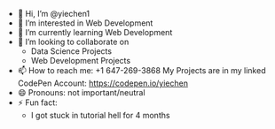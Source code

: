 - 👋 Hi, I’m @yiechen1
- 👀 I’m interested in Web Development
- 🌱 I’m currently learning Web Development
- 💞️ I’m looking to collaborate on
    - Data Science Projects
    - Web Development Projects
- 📫 How to reach me: +1 647-269-3868
  My Projects are in my linked CodePen Account: https://codepen.io/yiechen
- 😄 Pronouns: not important/neutral
- ⚡ Fun fact:
    - I got stuck in tutorial hell for 4 months
